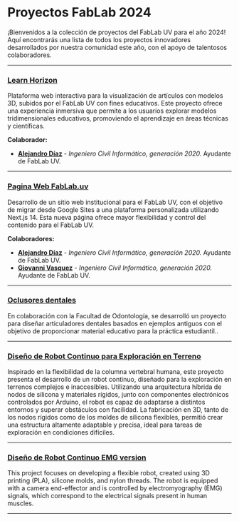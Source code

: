 # Proyectos FabLab 2024

¡Bienvenidos a la colección de proyectos del FabLab UV para el año 2024! Aquí encontrarás una lista de todos los proyectos innovadores desarrollados por nuestra comunidad este año, con el apoyo de talentosos colaboradores.

---

### [Learn Horizon](https://github.com/FabLab-Projects/LearnHorizon)
Plataforma web interactiva para la visualización de artículos con modelos 3D, subidos por el FabLab UV con fines educativos. Este proyecto ofrece una experiencia inmersiva que permite a los usuarios explorar modelos tridimensionales educativos, promoviendo el aprendizaje en áreas técnicas y científicas.

**Colaborador:**  
* **[Alejandro Díaz](https://github.com/IxyzDev)** - *Ingeniero Civil Informático, generación 2020.* Ayudante de FabLab UV.

---

### [Pagina Web FabLab.uv](https://github.com/fablab-UV/fablab-WEB)
Desarrollo de un sitio web institucional para el FabLab UV, con el objetivo de migrar desde Google Sites a una plataforma personalizada utilizando Next.js 14. Esta nueva página ofrece mayor flexibilidad y control del contenido para el FabLab UV.

**Colaboradores:**  

* **[Alejandro Díaz](https://github.com/IxyzDev)** - *Ingeniero Civil Informático, generación 2020.* Ayudante de FabLab UV.
* **[Giovanni Vasquez](https://github.com/Giovvnni)** - *Ingeniero Civil Informático, generación 2020.* Ayudante de FabLab UV.

---

### [Oclusores dentales ](https://github.com/v3c70rCR/dental-articulator)
En colaboración con la Facultad de Odontología, se desarrolló un proyecto para diseñar articuladores dentales basados ​​en ejemplos antiguos con el objetivo de proporcionar material educativo para la práctica estudiantil..
 
---

### [Diseño de Robot Continuo para Exploración en Terreno](https://github.com/Erj5/Continuum-Robot)
Inspirado en la flexibilidad de la columna vertebral humana, este proyecto presenta el desarrollo de un robot continuo, diseñado para la exploración en terrenos complejos e inaccesibles. Utilizando una arquitectura híbrida de nodos de silicona y materiales rígidos, junto con componentes electrónicos controlados por Arduino, el robot es capaz de adaptarse a distintos entornos y superar obstáculos con facilidad. La fabricación en 3D, tanto de los nodos rígidos como de los moldes de silicona flexibles, permitió crear una estructura altamente adaptable y precisa, ideal para tareas de exploración en condiciones difíciles.

---

### [Diseño de Robot Continuo EMG version]([https://github.com/Erj5/Continuum-Robot](https://github.com/FabLab-Projects/ProyectoRobotContinuo3))
This project focuses on developing a flexible robot, created using 3D printing (PLA), silicone molds, and nylon threads. The robot is equipped with a camera end-effector and is controlled by electromyography (EMG) signals, which correspond to the electrical signals present in human muscles.

---
